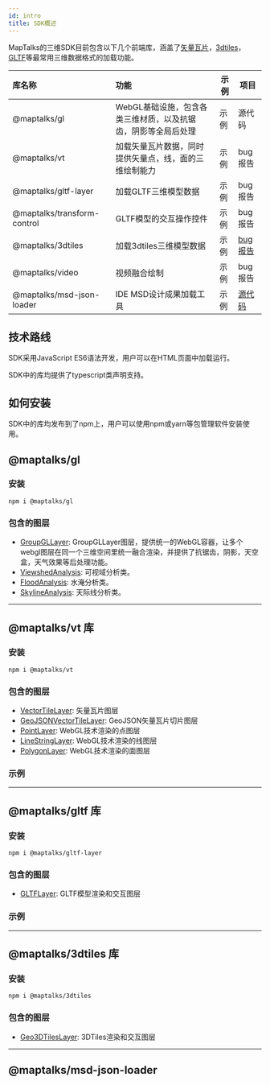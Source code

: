 ```yaml
---
id: intro
title: SDK概述
---
```


MapTalks的三维SDK目前包含以下几个前端库，涵盖了[矢量瓦片](../../ide/guide/basic/vt/)，[3dtiles](https://github.com/CesiumGS/3d-tiles)，[GLTF](../../ide/guide/basic/gltf/)等最常用三维数据格式的加载功能。

| 库名称     |  功能         | 示例 | 项目 |
| :-------   |:-------------| ----- | --- |
|@maptalks/gl | WebGL基础设施，包含各类三维材质，以及抗锯齿，阴影等全局后处理 | 示例 | 源代码 |
|@maptalks/vt | 加载矢量瓦片数据，同时提供矢量点，线，面的三维绘制能力 | 示例 | bug报告 |
|@maptalks/gltf-layer         | 加载GLTF三维模型数据      | 示例 | bug报告 |
|@maptalks/transform-control  | GLTF模型的交互操作控件    | 示例 | bug报告 |
|@maptalks/3dtiles            | 加载3dtiles三维模型数据   | 示例 | [bug报告](https://github.com/fuzhenn/3dtiles-issues) |
|@maptalks/video              | 视频融合绘制              | 示例 | bug报告 |
|@maptalks/msd-json-loader    | IDE MSD设计成果加载工具   | 示例 | [源代码](https://github.com/maptalks/msd-json-loader)  |

## 技术路线

SDK采用JavaScript ES6语法开发，用户可以在HTML页面中加载运行。

SDK中的库均提供了typescript类声明支持。

## 如何安装

SDK中的库均发布到了npm上，用户可以使用npm或yarn等包管理软件安装使用。

## @maptalks/gl

### 安装
```
npm i @maptalks/gl
```

### 包含的图层

* [GroupGLLayer](../gl/group-gl-layer/): GroupGLLayer图层，提供统一的WebGL容器，让多个webgl图层在同一个三维空间里统一融合渲染，并提供了抗锯齿，阴影，天空盒，天气效果等后处理功能。
* [ViewshedAnalysis](../gl/viewshed-analysis/): 可视域分析类。
* [FloodAnalysis](../gl/flood-analysis/): 水淹分析类。
* [SkylineAnalysis](../gl/skyline-analysis/): 天际线分析类。

-----------

## @maptalks/vt 库

### 安装
```
npm i @maptalks/vt
```

### 包含的图层

* [VectorTileLayer](../vt/vector-tile-layer): 矢量瓦片图层
* [GeoJSONVectorTileLayer](../vt/geojson-vector-tile-layer): GeoJSON矢量瓦片切片图层
* [PointLayer](../vt/point-layer): WebGL技术渲染的点图层
* [LineStringLayer](../vt/linestring-layer): WebGL技术渲染的线图层
* [PolygonLayer](../vt/linestring-layer): WebGL技术渲染的面图层

### 示例

-----------

## @maptalks/gltf 库

### 安装
```
npm i @maptalks/gltf-layer
```

### 包含的图层

* [GLTFLayer](../gltf/gltf-layer): GLTF模型渲染和交互图层

### 示例

-----------

## @maptalks/3dtiles 库

### 安装
```
npm i @maptalks/3dtiles
```

### 包含的图层

* [Geo3DTilesLayer](../3dtiles/geo-3dtiles-layer): 3DTiles渲染和交互图层

------------

## @maptalks/msd-json-loader